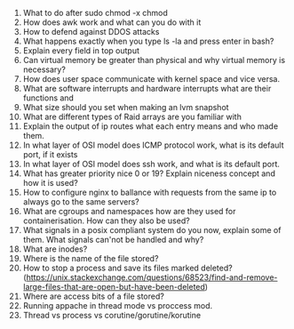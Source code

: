 1) What to do after sudo chmod -x chmod
2) How does awk work and what can you do with it
3) How to defend against DDOS attacks 
4) What happens exactly when you type ls -la and press enter in bash?
5) Explain every field in top output
6) Can virtual memory be greater than physical and why virtual memory is necessary?
7) How does user space communicate with kernel space and vice versa.
8) What are software interrupts and hardware interrupts what are their functions and 
9) What size should you set when making an lvm snapshot
10) What are different types of Raid arrays are you familiar with 
11) Explain the output of ip routes what each entry means and who made them.
12) In what layer of OSI model does ICMP protocol work, what is its default port, if it exists
13) In what layer of OSI model does ssh work, and what is its default port.
14) What has greater priority nice 0 or 19? Explain niceness concept and how it is used?
15) How to configure nginx to ballance with requests from the same ip to always go to the same servers?
16) What are cgroups and namespaces how are they used for containerisation. How can they also be used?
17) What signals in a posix compliant system do you now, explain some of them. What signals can'not be handled and why?
18) What are inodes? 
19) Where is the name of the file stored?
20) How to stop a process and save its files marked deleted?(https://unix.stackexchange.com/questions/68523/find-and-remove-large-files-that-are-open-but-have-been-deleted)
21) Where are access bits of a file stored?
22) Running appache in thread mode vs proccess mod.
23) Thread vs process vs corutine/gorutine/korutine
